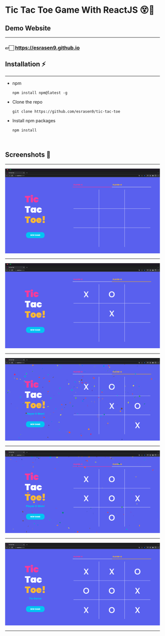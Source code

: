 # Tic Tac Toe Game With ReactJS 😵👾

## Demo Website
<hr>

### 👉🏻 https://esrasen9.github.io

## Installation ⚡
<hr>
<ul>

<li> 
<p>npm</p>
<pre>
<code>npm install npm@latest -g
</code></pre>
    </li>
    <li>
<p>Clone the repo</p>
<pre>
<code>git clone https://github.com/esrasen9/tic-tac-toe</code>
</pre>
<li>
<p>Install npm packages</p>
<pre>
<code>npm install</code>
</pre>
</li>
<br>
</ul>

## Screenshots :camera_flash:
<hr>

![GitHub Logo](./src/screenshots/1.png)

<hr>

![GitHub Logo](./src/screenshots/2.png)

<hr>

![GitHub Logo](./src/screenshots/3.png)

<hr>

![GitHub Logo](./src/screenshots/4.png)

<hr>

![GitHub Logo](./src/screenshots/5.png)

<hr>
